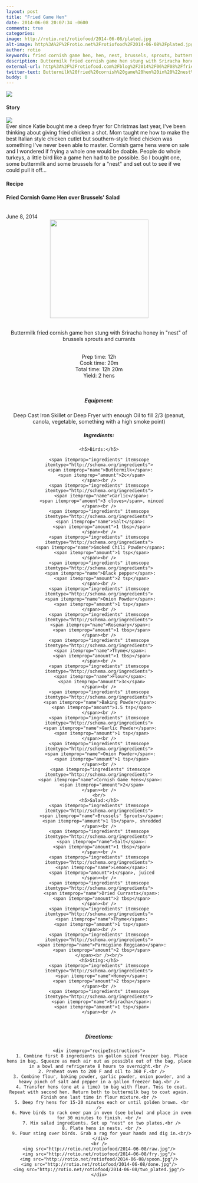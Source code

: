 ```yaml
---
layout: post
title: "Fried Game Hen"
date: 2014-06-08 20:07:34 -0600
comments: true
categories: 
image: http://rotio.net/rotiofood/2014-06-08/plated.jpg
alt-image: http%3A%2F%2Frotio.net%2Frotiofood%2F2014-06-08%2Fplated.jpg
author: rotio
keywords: fried cornish game hen, hen, nest, brussels, sprouts, buttermilk
description: Buttermilk fried cornish game hen stung with Sriracha honey in "nest" of brussels sprouts and currants
external-url: http%3A%2F%2Frotiofood.com%2Fblog%2F2014%2F06%2F08%2Ffried-game-hen%2F
twitter-text: Buttermilk%20fried%20cornish%20game%20hen%20in%20%22nest%22%20of%20brussels%20sprouts%20and%20currants%20on%20%23rotiofood
buddy: 0
---
```

<!-- more -->
<img src="http://rotio.net/rotiofood/2014-06-08/plated.jpg" />
<a href="https://plus.google.com/107103100819027957630?rel=author" style="display:none">{{page.author }}</a>

<h4>Story</b> </h4>
 <div>
	<p><img src="http://rotio.net/rotiofood/2014-06-08/two_plated.jpg"/><br/>Ever since Katie bought me a deep fryer for Christmas last year, I've been thinking about giving fried chicken a shot. Mom taught me how to make the best Italian style chicken cutlet but southern-style fried chicken was something I've never been able to master. Cornish game hens were on sale and I wondered if frying a whole one would be doable. People do whole turkeys, a little bird like a game hen had to be possible. So I bought one, some buttermilk and some brussels for a "nest" and set out to see if we could pull it off... </p>  
  </div>
<h4>Recipe</b> </h4> 
  <div itemscope itemtype="http://schema.org/Recipe" >
  <h4 itemprop="name">Fried Cornish Game Hen over Brussels' Salad</h4>
  
  <br />
    June 8, 2014
<center>
  <img itemprop="image" width="267px"  src="http://rotio.net/rotiofood/2014-06-08/search.jpg" />
  
  <br /><span itemprop="description">Buttermilk fried cornish game hen stung with Sriracha honey in "nest" of brussels sprouts and currants</span><br />

  <br />Prep time: <time datetime="PT12H0M" itemprop="prepTime">12h</time>
  <br />Cook time: <time datetime="PT0H20M" itemprop="cookTime">20m</time>
  <br />Total time: <time datetime="PT12H20M" itemprop="totalTime">12h 20m</time>
  <br />Yield: <span itemprop="recipeYield">2 hens</span>
  
  <br />
  <h5>Equipment:</h5>
	Deep Cast Iron Skillet or Deep Fryer with enough Oil to fill 2/3 (peanut, canola, vegetable, something with a high smoke point)
	<br/>
 <h5>Ingredients:</h5>
	
	<h5>Birds:</h5>
   
	<span itemprop="ingredients" itemscope itemtype="http://schema.org/ingredients">
      <span itemprop="name">Buttermilk</span>: 
      <span itemprop="amount">2c</span>
    </span><br />
    <span itemprop="ingredients" itemscope itemtype="http://schema.org/ingredients">
      <span itemprop="name">Garlic</span>:
      <span itemprop="amount">3 cloves</span>, minced
    </span><br />
	<span itemprop="ingredients" itemscope itemtype="http://schema.org/ingredients">
      <span itemprop="name">Salt</span>: 
      <span itemprop="amount">1 tbsp</span>
    </span><br />
	<span itemprop="ingredients" itemscope itemtype="http://schema.org/ingredients">
      <span itemprop="name">Smoked Chili Powder</span>: 
      <span itemprop="amount">1 tsp</span>
    </span><br />
	<span itemprop="ingredients" itemscope itemtype="http://schema.org/ingredients">
      <span itemprop="name">Black pepper</span>: 
      <span itemprop="amount">2 tsp</span>
    </span><br />
	<span itemprop="ingredients" itemscope itemtype="http://schema.org/ingredients">
      <span itemprop="name">Onion Powder</span>: 
      <span itemprop="amount">1 tsp</span>
    </span><br />
	<span itemprop="ingredients" itemscope itemtype="http://schema.org/ingredients">
      <span itemprop="name">Rosemary</span>: 
      <span itemprop="amount">1 tbsp</span>
    </span><br />
	<span itemprop="ingredients" itemscope itemtype="http://schema.org/ingredients">
      <span itemprop="name">Thyme</span>: 
      <span itemprop="amount">1 tbsp</span>
    </span><br />
	<span itemprop="ingredients" itemscope itemtype="http://schema.org/ingredients">
      <span itemprop="name">Flour</span>: 
      <span itemprop="amount">3c</span>
    </span><br />
	<span itemprop="ingredients" itemscope itemtype="http://schema.org/ingredients">
      <span itemprop="name">Baking Powder</span>: 
      <span itemprop="amount">1.5 tsp</span>
    </span><br />
	<span itemprop="ingredients" itemscope itemtype="http://schema.org/ingredients">
      <span itemprop="name">Garlic Powder</span>: 
      <span itemprop="amount">1 tsp</span>
    </span><br />
	<span itemprop="ingredients" itemscope itemtype="http://schema.org/ingredients">
      <span itemprop="name">Onion Powder</span>: 
      <span itemprop="amount">1 tsp</span>
    </span><br />
	 <span itemprop="ingredients" itemscope itemtype="http://schema.org/ingredients">
      <span itemprop="name">Cornish Game Hens</span>: 
      <span itemprop="amount">2</span>
    </span><br />
	<br/>
	<h5>Salad:</h5>
	<span itemprop="ingredients" itemscope itemtype="http://schema.org/ingredients">
      <span itemprop="name">Brussels' Sprouts</span>:
      <span itemprop="amount">1 lb</span>, shredded
    </span><br />
	<span itemprop="ingredients" itemscope itemtype="http://schema.org/ingredients">
      <span itemprop="name">Salt</span>:
      <span itemprop="amount">1 tbsp</span>
    </span><br />
	<span itemprop="ingredients" itemscope itemtype="http://schema.org/ingredients">
      <span itemprop="name">Lemon</span>:
      <span itemprop="amount">1</span>, juiced
    </span><br />
	<span itemprop="ingredients" itemscope itemtype="http://schema.org/ingredients">
      <span itemprop="name">Dried Currants</span>:
      <span itemprop="amount">2 tbsp</span>
    </span><br />
	<span itemprop="ingredients" itemscope itemtype="http://schema.org/ingredients">
      <span itemprop="name">Thyme</span>:
      <span itemprop="amount">1 tsp</span>
    </span><br />
	<span itemprop="ingredients" itemscope itemtype="http://schema.org/ingredients">
      <span itemprop="name">Parmigiano Reggiano</span>:
      <span itemprop="amount">2 tbsp</span>
    </span><br /><br/>
	<h5>Sting:</h5>
	<span itemprop="ingredients" itemscope itemtype="http://schema.org/ingredients">
      <span itemprop="name">Honey</span>:
      <span itemprop="amount">2 tbsp</span>
    </span><br />
	<span itemprop="ingredients" itemscope itemtype="http://schema.org/ingredients">
      <span itemprop="name">Sriracha</span>:
      <span itemprop="amount">1 tsp</span>
    </span><br />
	

	
  <br /><h5>Directions:</h5>
	
    <div itemprop="recipeInstructions">
	  1. Combine first 8 ingredients in gallon sized freezer bag. Place hens in bag. Squeeze as much air out as possible out of the bag, place in a bowl and refrigerate 8 hours to overnight.<br />
	  2. Preheat oven to 200 F and oil to 360 F.<br />
	  3. Combine flour, baking powder, garlic powder, onion powder, and a heavy pinch of salt and pepper in a gallon freezer bag.<br />
	  4. Transfer hens (one at a time) to bag with flour. Toss to coat. Repeat with second hen. Return both to buttermilk bag to coat again. Finish one last time in flour mixture.<br />
	  5. Deep fry hens for 15-20 minutes each or until golden brown. <br />
	  6. Move birds to rack over pan in oven (see below) and place in oven for 30 minutes to finish. <br />
	  7. Mix salad ingredients. Set up "nest" on two plates.<br />
	  8. Plate hens in nests. <br />
	  9. Pour sting over birds. Grab a rag for your hands and dig in.<br/>
	 </div>
	<br />
	<img src="http://rotio.net/rotiofood/2014-06-08/raw.jpg"/>
	<img src="http://rotio.net/rotiofood/2014-06-08/fry.jpg"/>
	<img src="http://rotio.net/rotiofood/2014-06-08/spoon.jpg"/>
	<img src="http://rotio.net/rotiofood/2014-06-08/done.jpg"/>
	<img src="http://rotio.net/rotiofood/2014-06-08/two_plated.jpg"/>
	</div>


